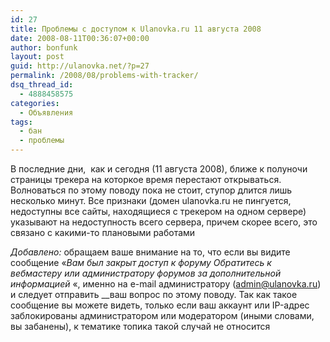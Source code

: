 ```yaml
---
id: 27
title: Проблемы с доступом к Ulanovka.ru 11 августа 2008
date: 2008-08-11T00:36:07+00:00
author: bonfunk
layout: post
guid: http://ulanovka.net/?p=27
permalink: /2008/08/problems-with-tracker/
dsq_thread_id:
  - 4888458575
categories:
  - Объявления
tags:
  - бан
  - проблемы
---
```

В последние дни,  как и сегодня (11 августа 2008), ближе к полуночи страницы трекера на которкое время перестают открываться. Волноваться по этому поводу пока не стоит, ступор длится лишь несколько минут. Все признаки (домен ulanovka.ru не пингуется, недоступны все сайты, находящиеся с трекером на одном сервере) указывают на недоступность всего сервера, причем скорее всего, это связано с какими-то плановыми работами

_Добавлено:_ обращаем ваше внимание на то, что если вы видите сообщение &#171;_Вам был закрыт доступ к форуму Обратитесь к вебмастеру или администратору форумов за дополнительной информацией_ &#171;, именно на e-mail администратору (admin@ulanovka.ru) и следует отправить __ваш вопрос по этому поводу. Так как такое сообщение вы можете видеть, только если ваш аккаунт или IP-адрес заблокированы администратором или модератором (иными словами, вы забанены), к тематике топика такой случай не относится